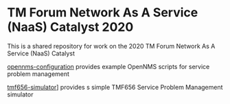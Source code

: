 # TM Forum Network As A Service (NaaS) Catalyst 2020

This is a shared repository for work on the 2020 TM Forum Network As A Service (NaaS) Catalyst

[opennms-configuration](..\catalyst2020\opennms-configuration) provides example OpenNMS scripts for service problem management

[tmf656-simulator](..\catalyst2020\tmf656-simulator)] provides s simple TMF656 Service Problem Management simulator

